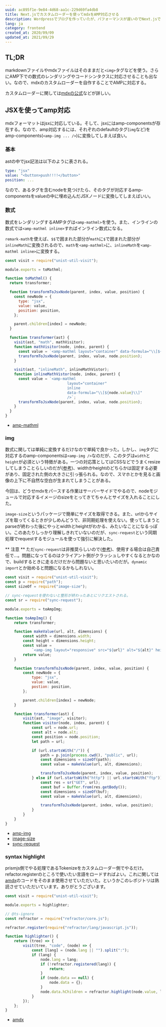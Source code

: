 ```yaml
---
uuid: ac895f1e-9e84-4d68-aa1c-229d69fa4db8
title: Next.jsでカスタムローダーを使ってmdxをAMP対応させる
description: Wordpressでブログを作っていたが、パフォーマンスが遅いのでNext.jsで作り直した。mdxをレンダリングするときに使うカスタムローダーを自作してAMP対応させる話。
lang: ja
category: frontend
created_at: 2020/09/09
updated_at: 2021/09/29
---
```


## TL;DR

markdownファイルやmdxファイルはそのままだと`<img>`タグなどを使う。さらにAMP下での数式のレンダリングやコードシンタクスに対応させることも出ない。なので、mdxのカスタムローダーを自作することでAMPに対応する。

カスタムローダーに関しては[mdxの公式](https://mdxjs.com/guides/custom-loader)などが詳しい。

## JSXを使ってamp対応

mdxフォーマットはjsxに対応している。そして、jsxにはamp-componentsが存在する。なので、amp対応するには、それぞれのdefaultのタグ(`img`など)をamp-components(`<amp-img ... />`)に変換してしまえば良い。

### 基本

astの中でjsx記法は以下のように表される。

```yaml
type: "jsx"
value: "<button>push!!!!</button>"
position: ...
```

なので、あるタグを含むnodeを見つけたら、そのタグが対応するamp-componentsをvalueの中に埋め込んだJSXノードに変換してしまえばいい。

### 数式

数式をレンダリングするAMPタグは`<amp-mathml>`を使う。また、インラインの数式では`<amp-mathml inline>`すればインライン数式になる。

`remark-math`を使えば、`$$`で囲まれた部分が`math`に`$`で囲まれた部分が`inlineMath`に変換されるので、`math`を`<amp-mathml>`に、`inlineMath`を`<amp-mathml inline>`に変換する。

```js:toAmpMathml.js
const visit = require("unist-util-visit");

module.exports = toMathml;

function toMathml() {
  return transformer;

  function transformToJsxNode(parent, index, value, position) {
    const newNode = {
      type: "jsx",
      value: value,
      position: position,
    };

    parent.children[index] = newNode;
  }

  function transformer(ast) {
    visit(ast, "math", mathVisitor);
    function mathVisitor(node, index, parent) {
      const value = `<amp-mathml layout="container" data-formula="\\[${node.value}\\]" />`;
      transformToJsxNode(parent, index, value, node.position);
    }

    visit(ast, "inlineMath", inlineMathVistor);
    function inlineMathVistor(node, index, parent) {
      const value = `<amp-mathml
                            layout="container"
                            inline
                            data-formula="\\[${node.value}\\]"
                            />`;
      transformToJsxNode(parent, index, value, node.position);
    }
  }
}
```

- [amp-mathml](https://amp.dev/documentation/components/amp-mathml/)

### img

数式に関しては単純に変換するだけなので単純で良かった。しかし、`img`タグに対応するのamp-componentsは`<amp-img />`なのだが、このタグは`width`と`height`が必須という特徴がある。一つの対応策としてはCSSなどでうまくresizeしてしまうことらしいのだが([参考](https://qiita.com/narikei/items/50c0c805846c0bd69423))、widthかheightのどちらかは固定する必要があり、固定された側の大きさに引っ張られる。なので、スマホとかを見ると画像の上下に不自然な空白が生まれてしまうことがある。

今回は、どうせmdxをパースする作業はサーバーサイドでやるので、nodeモジュールで対応するイメージのsizeをとってきてちゃんとサイズを入れることにした。

`image-size`というパッケージで簡単にサイズを取得できる。また、urlからサイズを取ってくるときが少しめんどうで、非同期処理を使えない。使ってしまうとparseが終わった後にやっとwidthとheightがわかる、みたいなことになるっぽい。このあたりしっかり理解しきれていないのだが、`sync-request`という同期処理でrequestするモジュールを使って強引に解決した。

** 注意 **
ただ`sync-request`は非推奨らしいので([参考](https://designetwork.daichi703n.com/entry/2017/02/21/node-then-request))、使用する場合は自己責任で...。問題になってるのはクライアント側がクラッシュしやすくなるとかなので、buildするときに走るだけだから問題ないと思いたいのだが。`dynamic import`とか始めると問題になるかもしれない。

```js
const visit = require("unist-util-visit");
const p = require("path");
const sizeOf = require("image-size");

// sync-requestを使わないと整形が終わったあとにリクエストされる。
const sr = require("sync-request");

module.exports = toAmpImg;

function toAmpImg() {
    return transformer;

    function makeValue(url, alt, dimensions) {
        const width = dimensions.width;
        const height = dimensions.height;
        const value =
            `<amp-img layout="responsive" src="${url}" alt="${alt}" height="${height}" width="${width}" />`;
        return value;
    }

    function transformToJsxNode(parent, index, value, position) {
        const newNode = {
            type: "jsx",
            value: value,
            postion: position,
        };

        parent.children[index] = newNode;
    }

    function transformer(ast) {
        visit(ast, "image", visitor);
        function visitor(node, index, parent) {
            const url = node.url;
            const alt = node.alt;
            const position = node.position;
            let path = url;

            if (url.startsWith("/")) {
                path = p.join(process.cwd(), "public", url);
                const dimensions = sizeOf(path);
                const value = makeValue(url, alt, dimensions);

                transformToJsxNode(parent, index, value, position);
            } else if (url.startsWith("http") || url.startsWith("ftp")) {
                const res = sr("GET", url);
                const buf = Buffer.from(res.getBody());
                const dimensions = sizeOf(buf);
                const value = makeValue(url, alt, dimensions);

                transformToJsxNode(parent, index, value, position);
            }
        }
    }
}
```

- [amp-img](https://amp.dev/ja/documentation/components/amp-img/)
- [image-size](https://www.npmjs.com/package/image-size)
- [sync-request](https://www.npmjs.com/package/sync-request)

### syntax highlight

prismjs側でやる処理であるTokenizeをカスタムローダー側でやるだけ。refactor.registerのところで使いたい言語をロードすればよい。これに関しては[amdx](https://github.com/mizchi/amdx)のコードをそのまま使用させていただいた。というかこのレポジトリは熟読させていただいています。ありがとうございます。

```js
const visit = require("unist-util-visit");

module.exports = highlighter;

// @ts-ignore
const refractor = require("refractor/core.js");

refractor.register(require("refractor/lang/javascript.js"));

function highlighter() {
    return (tree) => {
        visit(tree, "code", (node) => {
            const [lang] = (node.lang || "").split(":");
            if (lang) {
                node.lang = lang;
                if (!refractor.registered(lang)) {
                    return;
                }
                if (node.data == null) {
                    node.data = {};
                }
                node.data.hChildren = refractor.highlight(node.value, lang);
            }
        });
    };
}
```

- [amdx](https://github.com/mizchi/amdx)
